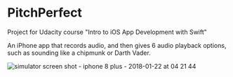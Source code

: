 # PitchPerfect
Project for Udacity course "Intro to iOS App Development with Swift"

An iPhone app that records audio, and then gives 6 audio playback options, such as sounding like a chipmunk or Darth Vader.

![simulator screen shot - iphone 8 plus - 2018-01-22 at 04 21 44](https://user-images.githubusercontent.com/27603808/35220691-2a0f8f86-ff2c-11e7-8b2d-43a3450fb9c4.png)

